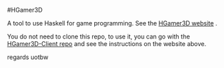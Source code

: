 #HGamer3D

A tool to use Haskell for game programming. See the [HGamer3D website](http://www.hgamer3D.org) .

You do not need to clone this repo, to use it, you can go with the [HGamer3D-Client repo](https://github.com/urs-of-the-backwoods/HGamer3D-Client) and see the instructions on the website above.

regards
uotbw

